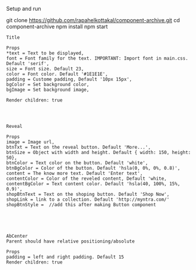 Setup and run

git clone https://github.com/rapahelkottakal/component-archive.git
cd component-archive
npm install
npm start

	Title

	Props
	*text = Text to be displayed,
	font = Font family for the text. IMPORTANT: Import font in main.css. Default 'serif',
	size = Font size. Default 23,
	color = Font color. Default '#1E1E1E',
	padding = Custome padding, Default '10px 15px',
	bgColor = Set background color,
	bgImage = Set background image,

	Render children: true




	Reveal

	Props
	image = Image url,
	btnTxt = Text on the reveal button. Default 'More...',
	btnSize = Object with width and height. Default { width: 150, height: 50},
	btnColor = Text color on the button. Default 'white',
	btnBgColor = Color of the button. Default 'hsla(0, 0%, 0%, 0.8)',
	content = The know more text. Default 'Enter text',
	contentColor = Color of the reveled content, Default 'white,
	contentBgColor = Text content color. Default 'hsla(40, 100%, 15%, 0.9)',
	shopBtnText = Text on the shoping button. Default 'Shop Now',
	shopLink = link to a collection. Default 'http://myntra.com/'
	shopBtnStyle =  //add this after making Button component





	AbCenter
	Parent should have relative positioning/absolute

	Props
	padding = left and right padding. Default 15
	Render children: true
